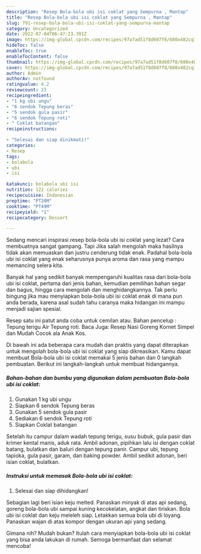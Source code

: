 ```yaml
---
description: "Resep Bola-bola ubi isi coklat yang Sempurna , Mantap"
title: "Resep Bola-bola ubi isi coklat yang Sempurna , Mantap"
slug: 791-resep-bola-bola-ubi-isi-coklat-yang-sempurna-mantap
category: Uncategorized
date: 2022-07-04T06:47:23.391Z
image: https://img-global.cpcdn.com/recipes/97a7ad51f8d607f8/680x482cq70/bola-bola-ubi-isi-coklat-foto-resep-utama.jpg
hideToc: false
enableToc: true
enableTocContent: false
thumbnail: https://img-global.cpcdn.com/recipes/97a7ad51f8d607f8/680x482cq70/bola-bola-ubi-isi-coklat-foto-resep-utama.jpg
cover: https://img-global.cpcdn.com/recipes/97a7ad51f8d607f8/680x482cq70/bola-bola-ubi-isi-coklat-foto-resep-utama.jpg
author: Admin
authorAv: notfound
ratingvalue: 4.2
reviewcount: 23
recipeingredient:
- "1 kg ubi ungu"
- "6 sendok Tepung beras"
- "5 sendok gula pasir"
- "6 sendok Tepung roti"
- " Coklat batangan"
recipeinstructions:

- "Selesai dan siap dinikmati!"
categories:
- Resep
tags:
- bolabola
- ubi
- isi

katakunci: bolabola ubi isi 
nutrition: 122 calories
recipecuisine: Indonesian
preptime: "PT20M"
cooktime: "PT49M"
recipeyield: "1"
recipecategory: Dessert

---
```



Sedang mencari inspirasi resep bola-bola ubi isi coklat yang lezat? Cara membuatnya sangat gampang. Tapi Jika salah mengolah maka hasilnya tidak akan memuaskan dan justru cenderung tidak enak. Padahal bola-bola ubi isi coklat yang enak seharusnya punya aroma dan rasa yang mampu memancing selera kita.


Banyak hal yang sedikit banyak mempengaruhi kualitas rasa dari bola-bola ubi isi coklat, pertama dari jenis bahan, kemudian pemilihan bahan segar dan bagus, hingga cara mengolah dan menghidangkannya. Tak perlu bingung jika mau menyiapkan bola-bola ubi isi coklat enak di mana pun anda berada, karena asal sudah tahu caranya maka hidangan ini mampu menjadi sajian spesial.

Resep satu ini patut anda coba untuk cemilan atau. Bahan pencelup : Tepung terigu Air Tepung roti. Baca Juga: Resep Nasi Goreng Kornet Simpel dan Mudah Cocok ala Anak Kos.


Di bawah ini ada beberapa cara mudah dan praktis yang dapat diterapkan untuk mengolah bola-bola ubi isi coklat yang siap dikreasikan. Kamu dapat membuat Bola-bola ubi isi coklat memakai 5 jenis bahan dan 0 langkah pembuatan. Berikut ini langkah-langkah untuk membuat hidangannya.

<!--inarticleads1-->

##### Bahan-bahan dan bumbu yang digunakan dalam pembuatan Bola-bola ubi isi coklat:

1. Gunakan 1 kg ubi ungu
1. Siapkan 6 sendok Tepung beras
1. Gunakan 5 sendok gula pasir
1. Sediakan 6 sendok Tepung roti
1. Siapkan  Coklat batangan


Setelah itu campur dalam wadah tepung terigu, susu bubuk, gula pasir dan krimer kental manis, aduk rata. Ambil adonan, pipihkan lalu isi dengan coklat batang, bulatkan dan baluri dengan tepung panir. Campur ubi, tepung tapioka, gula pasir, garam, dan baking powder. Ambil sedikit adonan, beri isian coklat, bulatkan. 

<!--inarticleads2-->

##### Instruksi untuk memasak Bola-bola ubi isi coklat:


1. Selesai dan siap dihidangkan!

Sebagian lagi beri isian keju melted. Panaskan minyak di atas api sedang, goreng bola-bola ubi sampai kuning kecokelatan, angkat dan tiriskan. Bola ubi isi coklat dan keju meleleh siap. Letakkan semua bola ubi di loyang. Panaskan wajan di atas kompor dengan ukuran api yang sedang. 

Gimana nih? Mudah bukan? Itulah cara menyiapkan bola-bola ubi isi coklat yang bisa anda lakukan di rumah. Semoga bermanfaat dan selamat mencoba!
